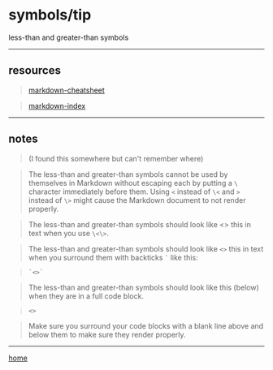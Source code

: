 # symbols/tip


less-than and greater-than symbols
___

## resources

> [markdown-cheatsheet](/home/pi/Documents/notesystem/markdown-cheat-sheet.md)

> [markdown-index](/home/pi/Documents/notesystem/markdown-index.md)

___


## notes

> (I found this somewhere but can't remember where)

> The less-than and greater-than symbols cannot be used by themselves in Markdown without escaping each by putting a `\` character immediately before them. Using `<` instead of `\<` and `>` instead of `\>` might cause the Markdown document to not render properly.

> The less-than and greater-than symbols should look like \<\> this in text when you use `\<\>`.

> The less-than and greater-than symbols should look like `<>` this in text when you surround them with backticks <code>`</code> like this:

> ```
> `<>`
> ```

> The less-than and greater-than symbols should look like this (below) when they are in a full code block.

> ```
> <>
> ```

> Make sure you surround your code blocks with a blank line above and below them to make sure they render properly.

___

[home](/home/pi/Documents/notesystem/home.md)